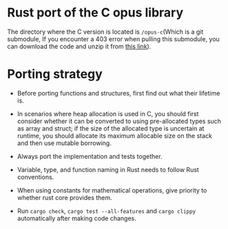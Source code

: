 # Rust port of the C opus library

The directory where the C version is located is `/opus-c`(Which is a git submodule, If you encounter a 403 error when pulling this submodule, you can download the code and unzip it from [this link](https://github.com/xiph/opus/archive/refs/heads/main.zip)).

# Porting strategy

- Before porting functions and structures, first find out what their lifetime is.

- In scenarios where heap allocation is used in C, you should first consider whether it can be converted to using pre-allocated types such as array and struct; if the size of the allocated type is uncertain at runtime, you should allocate its maximum allocable size on the stack and then use mutable borrowing.

- Always port the implementation and tests together.
 
- Variable, type, and function naming in Rust needs to follow Rust conventions.

- When using constants for mathematical operations, give priority to whether rust core provides them.

- Run `cargo check`, `cargo test --all-features` and `cargo clippy` automatically after making code changes.